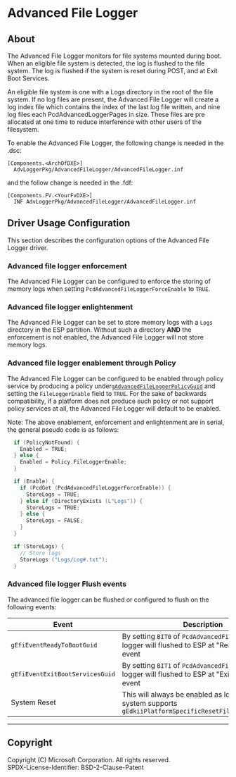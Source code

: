 # Advanced File Logger

## About

The Advanced File Logger monitors for file systems mounted during boot.
When an eligible file system is detected, the log is flushed to the file system.
The log is flushed if the system is reset during POST, and at Exit Boot Services.

An eligible file system is one with a Logs directory in the root of the file system.
If no log files are present, the Advanced File Logger will create a log index file which
contains the index of the last log file written, and nine log files each PcdAdvancedLoggerPages in size.
These files are pre allocated at one time to reduce interference with other users of the filesystem.

To enable the Advanced File Logger, the following change is needed in the .dsc:

```inf
[Components.<ArchOfDXE>]
  AdvLoggerPkg/AdvancedFileLogger/AdvancedFileLogger.inf
```

and the follow change is needed in the .fdf:

```inf
[Components.FV.<YourFvDXE>]
  INF AdvLoggerPkg/AdvancedFileLogger/AdvancedFileLogger.inf
```

## Driver Usage Configuration

This section describes the configuration options of the Advanced File Logger driver.

### Advanced file logger enforcement

The Advanced File Logger can be configured to enforce the storing of memory logs when setting
`PcdAdvancedFileLoggerForceEnable` to `TRUE`.

### Advanced file logger enlightenment

The Advanced File Logger can be set to store memory logs with a `Logs` directory in the ESP partition.
Without such a directory **AND** the enforcement is not enabled, the Advanced File Logger will not store
memory logs.

### Advanced file logger enablement through Policy

The Advanced File Logger can be configured to be enabled through policy service by producing a policy under[`gAdvancedFileLoggerPolicyGuid`](../Include/Guid/AdvancedFileLoggerPolicy.h)
and setting the `FileLoggerEnable` field to `TRUE`. For the sake of backwards compatibility, if a platform does not
produce such policy or not support policy services at all, the Advanced File Logger will default to be enabled.

Note: The above enablement, enforcement and enlightenment are in serial, the general pseudo code is as follows:

```c
  if (PolicyNotFound) {
    Enabled = TRUE;
  } else {
    Enabled = Policy.FileLoggerEnable;
  }

  if (Enable) {
    if (PcdGet (PcdAdvancedFileLoggerForceEnable)) {
      StoreLogs = TRUE;
    } else if (DirectoryExists (L"Logs")) {
      StoreLogs = TRUE;
    } else {
      StoreLogs = FALSE;
    }
  }

  if (StoreLogs) {
    // Store logs
    StoreLogs ("Logs/Log#.txt");
  }
```

### Advanced file logger Flush events

The advanced file logger can be flushed or configured to flush on the following events:

| Event | Description |
| --- | --- |
| `gEfiEventReadyToBootGuid` | By setting `BIT0` of `PcdAdvancedFileLoggerFlush`, logger will flushed to ESP at "Ready To Boot" event |
| `gEfiEventExitBootServicesGuid` | By setting `BIT1` of `PcdAdvancedFileLoggerFlush`, logger will flushed to ESP at "Exit Boot Services" event |
| System Reset | This will always be enabled as long as the system supports `gEdkiiPlatformSpecificResetFilterProtocolGuid` |

---

## Copyright

Copyright (C) Microsoft Corporation. All rights reserved.  
SPDX-License-Identifier: BSD-2-Clause-Patent

